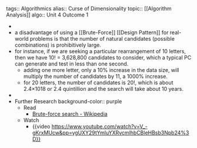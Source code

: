 tags:: Algorithmics
alias:: Curse of Dimensionality
topic:: [[Algorithm Analysis]] 
algo:: Unit 4 Outcome 1

-
- a disadvantage of using a [[Brute-Force]] [[Design Pattern]] for real-world problems is that the number of natural candidates (possible combinations) is prohibitively large.
- for instance, if we are seeking a particular rearrangement of 10 letters, then we have 10! = 3,628,800 candidates to consider, which a typical PC can generate and test in less than one second.
	- adding one more letter, only a 10% increase in the data size, will multiply the number of candidates by 11, a 1000% increase.
	- for 20 letters, the number of candidates is 20!, which is about 2.4×1018 or 2.4 quintillion and the search will take about 10 years.
-
- Further Research
  background-color:: purple
	- Read
		- [Brute-force search - Wikipedia](https://en.wikipedia.org/wiki/Brute-force_search#Combinatorial_explosion)
	- Watch
		- {{video https://www.youtube.com/watch?v=V_-gKrxMUcw&pp=ygUXY29tYmluYXRvcmlhbCBleHBsb3Npb24%3D}}
